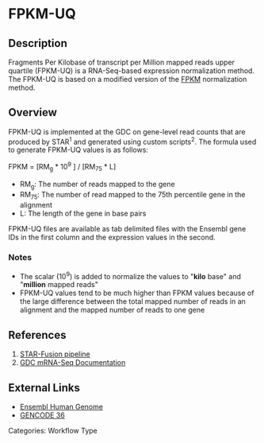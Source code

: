 # FPKM-UQ #
## Description ##

Fragments Per Kilobase of transcript per Million mapped reads upper quartile (FPKM-UQ) is a RNA-Seq-based expression normalization method.  The FPKM-UQ is based on a modified version of the [FPKM](FPKM.md) normalization method.  

## Overview ##

FPKM-UQ is implemented at the GDC on gene-level read counts that are produced by STAR<sup>1</sup> and generated using custom scripts<sup>2</sup>. The formula used to generate FPKM-UQ values is as follows:

FPKM = [RM<sub>g</sub> * 10<sup>9</sup> ] / [RM<sub>75</sub> * L]

* RM<sub>g</sub>: The number of reads mapped to the gene
* RM<sub>75</sub>: The number of read mapped to the 75th percentile gene in the alignment
* L: The length of the gene in base pairs

FPKM-UQ files are available as tab delimited files with the Ensembl gene IDs in the first column and the expression values in the second.

### Notes
- The scalar (10<sup>9</sup>) is added to normalize the values to "__kilo__ base" and "__million__ mapped reads"
- FPKM-UQ values tend to be much higher than FPKM values because of the large difference between the total mapped number of reads in an alignment and the mapped number of reads to one gene 

## References ##
1. [STAR-Fusion pipeline](/Data/Bioinformatics_Pipelines/Expression_mRNA_Pipeline/#star-fusion-pipeline)
2. [GDC mRNA-Seq Documentation](/Data/Bioinformatics_Pipelines/Expression_mRNA_Pipeline/)


## External Links ##
* [Ensembl Human Genome](http://www.ensembl.org/Homo_sapiens/Info/Annotation)
* [GENCODE 36](https://www.gencodegenes.org/human/release_36.html)

Categories: Workflow Type
